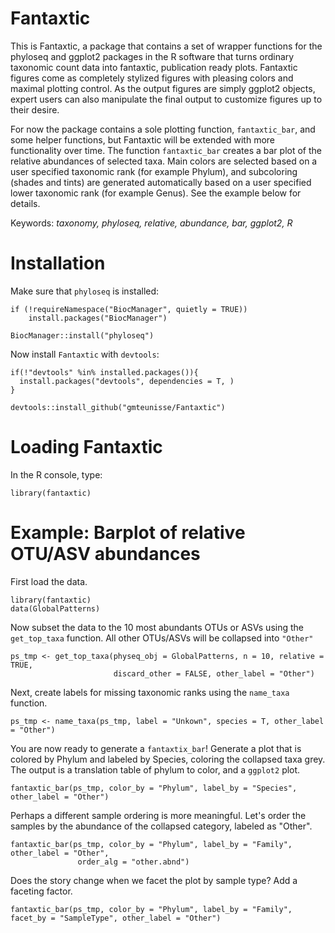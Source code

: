 # Fantaxtic
This is Fantaxtic, a package that contains a set of wrapper functions for the phyloseq and ggplot2 packages in the R software that turns ordinary taxonomic count data into fantaxtic, publication ready plots. Fantaxtic figures come as completely stylized figures with pleasing colors and maximal plotting control. As the output figures are simply ggplot2 objects, expert users can also manipulate the final output to customize figures up to their desire.

For now the package contains a sole plotting function, `fantaxtic_bar`, and some helper functions, but Fantaxtic will be extended with more functionality over time. The function `fantaxtic_bar` creates a bar plot of the relative abundances of selected taxa. Main colors are selected based on a user specified taxonomic rank (for example Phylum), and subcoloring (shades and tints) are generated automatically based on a user specified lower taxonomic rank (for example Genus). See the example below for details.

Keywords: _taxonomy, phyloseq, relative, abundance, bar, ggplot2, R_

# Installation
Make sure that `phyloseq` is installed:

```
if (!requireNamespace("BiocManager", quietly = TRUE))
    install.packages("BiocManager")

BiocManager::install("phyloseq")
```
Now install `Fantaxtic` with `devtools`:
```
if(!"devtools" %in% installed.packages()){
  install.packages("devtools", dependencies = T, )
}

devtools::install_github("gmteunisse/Fantaxtic")
```

# Loading Fantaxtic
In the R console, type:
```
library(fantaxtic)
```

# Example: Barplot of relative OTU/ASV abundances
First load the data.
```{r, include = T, fig.align = "center", fig.width = 8}
library(fantaxtic)
data(GlobalPatterns)
```

Now subset the data to the 10 most abundants OTUs or ASVs using the `get_top_taxa` function. All other OTUs/ASVs will be collapsed into `"Other"` 
```{r, include = T, fig.align = "center", fig.width = 8}
ps_tmp <- get_top_taxa(physeq_obj = GlobalPatterns, n = 10, relative = TRUE,
                       discard_other = FALSE, other_label = "Other")
```

Next, create labels for missing taxonomic ranks using the `name_taxa` function.
```{r, include = T, fig.align = "center", fig.width = 8}
ps_tmp <- name_taxa(ps_tmp, label = "Unkown", species = T, other_label = "Other")
```

You are now ready to generate a `fantaxtix_bar`! Generate a plot that is colored by Phylum and labeled by Species, coloring the collapsed taxa grey.
The output is a translation table of phylum to color, and a `ggplot2` plot.
```{r, include = T, fig.align = "center", fig.width = 8}
fantaxtic_bar(ps_tmp, color_by = "Phylum", label_by = "Species", other_label = "Other")
```

Perhaps a different sample ordering is more meaningful. Let's order the samples by the abundance of the collapsed category, labeled as "Other".
```{r, include = T, fig.align = "center", fig.width = 8}
fantaxtic_bar(ps_tmp, color_by = "Phylum", label_by = "Family", other_label = "Other",
               order_alg = "other.abnd")
```

Does the story change when we facet the plot by sample type? Add a faceting factor.
```{r, include = T, fig.align = "center", fig.width = 8, fig.height = 10}
fantaxtic_bar(ps_tmp, color_by = "Phylum", label_by = "Family", facet_by = "SampleType", other_label = "Other")
